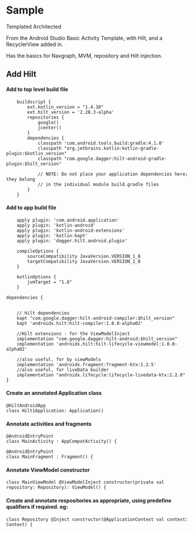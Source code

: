 # Sample
Templated Architected

From the Android Studio Basic Activity Template, with Hilt, and a RecyclerView added in.

Has the basics for Navgraph, MVM, repository and Hilt injection.


## Add Hilt

#### Add to top level build file
```
    buildscript {
        ext.kotlin_version = "1.4.10"
        ext.hilt_version = '2.28.3-alpha'
        repositories {
            google()
            jcenter()
        }
        dependencies {
            classpath 'com.android.tools.build:gradle:4.1.0'
            classpath "org.jetbrains.kotlin:kotlin-gradle-plugin:$kotlin_version"
            classpath "com.google.dagger:hilt-android-gradle-plugin:$hilt_version"

            // NOTE: Do not place your application dependencies here; they belong
            // in the individual module build.gradle files
        }
    }
```
#### Add to app build file
```
    apply plugin: 'com.android.application'
    apply plugin: 'kotlin-android'
    apply plugin: 'kotlin-android-extensions'
    apply plugin: 'kotlin-kapt'
    apply plugin: 'dagger.hilt.android.plugin'
```

```
    compileOptions {
        sourceCompatibility JavaVersion.VERSION_1_8
        targetCompatibility JavaVersion.VERSION_1_8
    }

    kotlinOptions {
        jvmTarget = "1.8"
    }
```
```
dependencies {


    // Hilt dependencies
    kapt "com.google.dagger:hilt-android-compiler:$hilt_version"
    kapt 'androidx.hilt:hilt-compiler:1.0.0-alpha02'

    //Hilt extensions - for the ViewModelInject
    implementation "com.google.dagger:hilt-android:$hilt_version"
    implementation 'androidx.hilt:hilt-lifecycle-viewmodel:1.0.0-alpha02'

    //also useful, for by viewModels
    implementation 'androidx.fragment:fragment-ktx:1.2.5'
    //also useful, for liveData builder
    implementation "androidx.lifecycle:lifecycle-livedata-ktx:2.2.0"
}
```

#### Create an annotated Application class
```
@HiltAndroidApp
class Hilt1Application: Application()
```

#### Annotate activities and fragments
```
@AndroidEntryPoint
class MainActivity : AppCompatActivity() {
```
```
@AndroidEntryPoint
class MainFragment : Fragment() {
```

#### Annotate ViewModel constructor
```
class MainViewModel @ViewModelInject constructor(private val repository: Repository): ViewModel() {
```

#### Create and annotate respositories as appropriate, using predefine qualifiers if required. eg:
```
class Repository @Inject constructor(@ApplicationContext val context: Context) {

```
